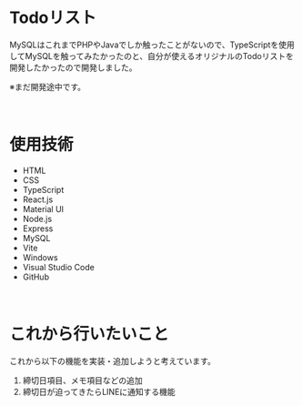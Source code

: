 # Todoリスト

MySQLはこれまでPHPやJavaでしか触ったことがないので、TypeScriptを使用してMySQLを触ってみたかったのと、自分が使えるオリジナルのTodoリストを開発したかったので開発しました。

※まだ開発途中です。

<br>

# 使用技術

- HTML
- CSS
- TypeScript
- React.js
- Material UI
- Node.js
- Express
- MySQL
- Vite
- Windows
- Visual Studio Code
- GitHub

<br>

# これから行いたいこと

これから以下の機能を実装・追加しようと考えています。

1.  締切日項目、メモ項目などの追加
2.  締切日が迫ってきたらLINEに通知する機能
